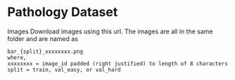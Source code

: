 # Pathology Dataset

Images
Download images using this url. The images are all in the same folder and are named as

    bar_{split}_xxxxxxxx.png
    where, 
    xxxxxxxx = image_id padded (right justified) to length of 8 characters
    split = train, val_easy, or val_hard
